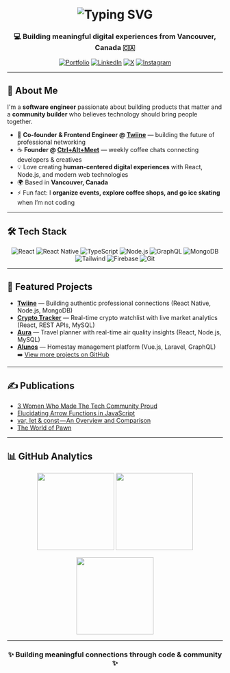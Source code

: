 <!-- Animated Typing Banner -->
<h1 align="center">
  <img src="https://readme-typing-svg.demolab.com?font=Fira+Code&weight=700&size=28&pause=1000&color=000000&width=600&lines=Software+Engineer;Community+Builder" alt="Typing SVG">
</h1>

<h3 align="center">💻 Building meaningful digital experiences from Vancouver, Canada 🇨🇦</h3>

<p align="center">
  <a href="https://thecodersingh.com" target="_blank"><img alt="Portfolio" src="https://img.shields.io/badge/🌐%20Portfolio-000?style=for-the-badge&logo=google-chrome&logoColor=white"></a>
  <a href="https://linkedin.com/in/TheCoderSingh" target="_blank"><img alt="LinkedIn" src="https://img.shields.io/badge/LinkedIn-0A66C2?style=for-the-badge&logo=linkedin&logoColor=white"></a>
  <a href="https://x.com/TheCoderSingh" target="_blank"><img alt="X" src="https://img.shields.io/badge/X-000000?style=for-the-badge&logo=x&logoColor=white"></a>
  <a href="https://instagram.com/codersingh" target="_blank"><img alt="Instagram" src="https://img.shields.io/badge/Instagram-E4405F?style=for-the-badge&logo=instagram&logoColor=white"></a>
</p>

---

## 🌱 About Me
I'm a **software engineer** passionate about building products that matter and a **community builder** who believes technology should bring people together.  

- 🚀 **Co-founder & Frontend Engineer @ [Twiine](https://twiineapp.com)** — building the future of professional networking  
- ☕ **Founder @ [Ctrl+Alt+Meet](https://lu.ma/ctrlaltmeet)** — weekly coffee chats connecting developers & creatives  
- 💡 Love creating **human-centered digital experiences** with React, Node.js, and modern web technologies  
- 🌍 Based in **Vancouver, Canada**  
- ⚡ Fun fact: I **organize events, explore coffee shops, and go ice skating** when I’m not coding  

---

## 🛠️ Tech Stack
<p align="center">
  <img alt="React" src="https://img.shields.io/badge/React-61DAFB?style=for-the-badge&logo=react&logoColor=black"/>
  <img alt="React Native" src="https://img.shields.io/badge/React%20Native-20232A?style=for-the-badge&logo=react&logoColor=61DAFB"/>
  <img alt="TypeScript" src="https://img.shields.io/badge/TypeScript-007ACC?style=for-the-badge&logo=typescript&logoColor=white"/>
  <img alt="Node.js" src="https://img.shields.io/badge/Node.js-339933?style=for-the-badge&logo=node.js&logoColor=white"/>
  <img alt="GraphQL" src="https://img.shields.io/badge/GraphQL-E10098?style=for-the-badge&logo=graphql&logoColor=white"/>
  <img alt="MongoDB" src="https://img.shields.io/badge/MongoDB-47A248?style=for-the-badge&logo=mongodb&logoColor=white"/>
  <img alt="Tailwind" src="https://img.shields.io/badge/Tailwind%20CSS-38B2AC?style=for-the-badge&logo=tailwind-css&logoColor=white"/>
  <img alt="Firebase" src="https://img.shields.io/badge/Firebase-FFCA28?style=for-the-badge&logo=firebase&logoColor=black"/>
  <img alt="Git" src="https://img.shields.io/badge/Git-F05032?style=for-the-badge&logo=git&logoColor=white"/>
</p>

---

## 🚀 Featured Projects
- **[Twiine](https://twiine.framer.website)** — Building authentic professional connections (React Native, Node.js, MongoDB)  
- **[Crypto Tracker](https://crypto.thecodersingh.com)** — Real-time crypto watchlist with live market analytics (React, REST APIs, MySQL)  
- **[Aura](https://aura.thecodersingh.com)** — Travel planner with real-time air quality insights (React, Node.js, MySQL)  
- **[Alunos](https://alunos.thecodersingh.com)** — Homestay management platform (Vue.js, Laravel, GraphQL)  
➡️ [View more projects on GitHub](https://github.com/TheCoderSingh?tab=repositories)  

---

## ✍️ Publications
- [3 Women Who Made The Tech Community Proud](https://medium.com/netscrew-technologies/3-women-who-made-the-tech-community-proud-f9963ce92e77)  
- [Elucidating Arrow Functions in JavaScript](https://medium.com/netscrew-technologies/elucidating-arrow-functions-in-javascript-236d91bcbf5d)  
- [var, let & const — An Overview and Comparison](https://medium.com/netscrew-technologies/var-let-const-an-overview-and-comparison-3f1220b21774)  
- [The World of Pawn](https://medium.com/netscrew-technologies/the-world-of-pawn-a80cd2731606)  

---

## 📊 GitHub Analytics  

<p align="center">
  <img src="https://github-readme-stats.vercel.app/api?username=TheCoderSingh&show_icons=true&theme=radical&count_private=true&hide_border=true" height="180em"/>
  <img src="https://github-readme-streak-stats.herokuapp.com/?user=TheCoderSingh&theme=radical&hide_border=true" height="180em"/>
</p>

<p align="center">
  <img src="https://github-readme-stats.vercel.app/api/top-langs/?username=TheCoderSingh&layout=compact&theme=radical&hide_border=true" height="180em"/>
</p>

---

<h3 align="center">✨ Building meaningful connections through code & community ✨</h3>

[website]: https://thecodersingh.com
